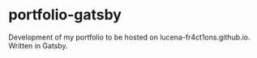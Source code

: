 # portfolio-gatsby
Development of my portfolio to be hosted on lucena-fr4ct1ons.github.io. Written in Gatsby. 
